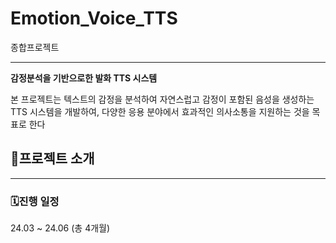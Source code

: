 # Emotion_Voice_TTS
종합프로젝트

---

**감정분석을 기반으로한 발화 TTS 시스템**

본 프로젝트는 텍스트의 감정을 분석하여 자연스럽고 감정이 포함된 음성을 생성하는 TTS 시스템을 개발하여, 다양한 응용 분야에서 효과적인 의사소통을 지원하는 것을 목표로 한다

## 🦧프로젝트 소개

---

### 🗓️진행 일정

24.03 ~ 24.06 (총 4개월)

